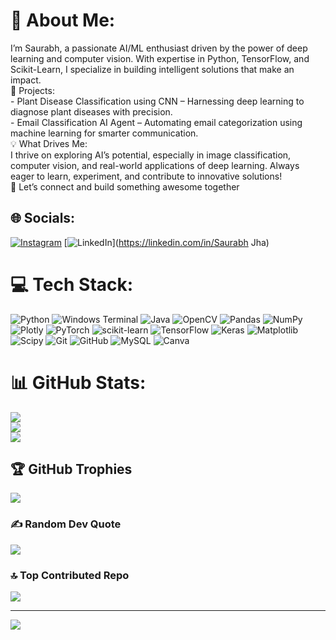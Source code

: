 # 💫 About Me:
I’m Saurabh, a passionate AI/ML enthusiast driven by the power of deep learning and computer vision. With expertise in Python, TensorFlow, and Scikit-Learn, I specialize in building intelligent solutions that make an impact.<br>🔬 Projects:<br>- Plant Disease Classification using CNN – Harnessing deep learning to diagnose plant diseases with precision.<br>- Email Classification AI Agent – Automating email categorization using machine learning for smarter communication.<br>💡 What Drives Me:<br>I thrive on exploring AI’s potential, especially in image classification, computer vision, and real-world applications of deep learning. Always eager to learn, experiment, and contribute to innovative solutions!<br>🚀 Let’s connect and build something awesome together<br>


## 🌐 Socials:
[![Instagram](https://img.shields.io/badge/Instagram-%23E4405F.svg?logo=Instagram&logoColor=white)](https://instagram.com/__saurabh__1008__) [![LinkedIn](https://img.shields.io/badge/LinkedIn-%230077B5.svg?logo=linkedin&logoColor=white)](https://linkedin.com/in/Saurabh Jha) 

# 💻 Tech Stack:
![Python](https://img.shields.io/badge/python-3670A0?style=for-the-badge&logo=python&logoColor=ffdd54) ![Windows Terminal](https://img.shields.io/badge/Windows%20Terminal-%234D4D4D.svg?style=for-the-badge&logo=windows-terminal&logoColor=white) ![Java](https://img.shields.io/badge/java-%23ED8B00.svg?style=for-the-badge&logo=openjdk&logoColor=white) ![OpenCV](https://img.shields.io/badge/opencv-%23white.svg?style=for-the-badge&logo=opencv&logoColor=white) ![Pandas](https://img.shields.io/badge/pandas-%23150458.svg?style=for-the-badge&logo=pandas&logoColor=white) ![NumPy](https://img.shields.io/badge/numpy-%23013243.svg?style=for-the-badge&logo=numpy&logoColor=white) ![Plotly](https://img.shields.io/badge/Plotly-%233F4F75.svg?style=for-the-badge&logo=plotly&logoColor=white) ![PyTorch](https://img.shields.io/badge/PyTorch-%23EE4C2C.svg?style=for-the-badge&logo=PyTorch&logoColor=white) ![scikit-learn](https://img.shields.io/badge/scikit--learn-%23F7931E.svg?style=for-the-badge&logo=scikit-learn&logoColor=white) ![TensorFlow](https://img.shields.io/badge/TensorFlow-%23FF6F00.svg?style=for-the-badge&logo=TensorFlow&logoColor=white) ![Keras](https://img.shields.io/badge/Keras-%23D00000.svg?style=for-the-badge&logo=Keras&logoColor=white) ![Matplotlib](https://img.shields.io/badge/Matplotlib-%23ffffff.svg?style=for-the-badge&logo=Matplotlib&logoColor=black) ![Scipy](https://img.shields.io/badge/SciPy-%230C55A5.svg?style=for-the-badge&logo=scipy&logoColor=%white) ![Git](https://img.shields.io/badge/git-%23F05033.svg?style=for-the-badge&logo=git&logoColor=white) ![GitHub](https://img.shields.io/badge/github-%23121011.svg?style=for-the-badge&logo=github&logoColor=white) ![MySQL](https://img.shields.io/badge/mysql-4479A1.svg?style=for-the-badge&logo=mysql&logoColor=white) ![Canva](https://img.shields.io/badge/Canva-%2300C4CC.svg?style=for-the-badge&logo=Canva&logoColor=white)
# 📊 GitHub Stats:
![](https://github-readme-stats.vercel.app/api?username=toxickboy&theme=dark&hide_border=false&include_all_commits=false&count_private=false)<br/>
![](https://nirzak-streak-stats.vercel.app/?user=toxickboy&theme=dark&hide_border=false)<br/>
![](https://github-readme-stats.vercel.app/api/top-langs/?username=toxickboy&theme=dark&hide_border=false&include_all_commits=false&count_private=false&layout=compact)

## 🏆 GitHub Trophies
![](https://github-profile-trophy.vercel.app/?username=toxickboy&theme=radical&no-frame=false&no-bg=true&margin-w=4)

### ✍️ Random Dev Quote
![](https://quotes-github-readme.vercel.app/api?type=horizontal&theme=radical)

### 🔝 Top Contributed Repo
![](https://github-contributor-stats.vercel.app/api?username=toxickboy&limit=5&theme=dark&combine_all_yearly_contributions=true)

---
[![](https://visitcount.itsvg.in/api?id=toxickboy&icon=0&color=0)](https://visitcount.itsvg.in)

<!-- Proudly created with GPRM ( https://gprm.itsvg.in ) -->
